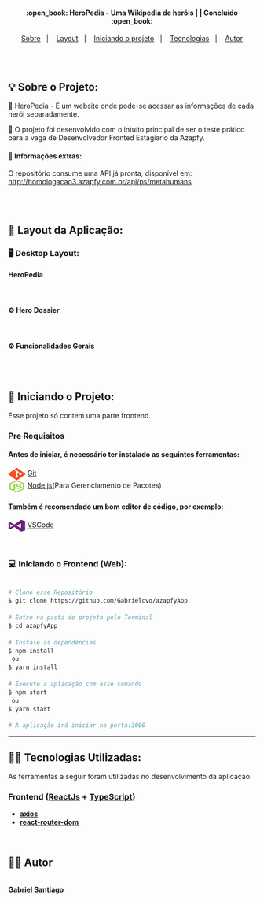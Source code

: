 <h4 align="center"> 
	:open_book:  HeroPedia - Uma Wikipedia de heróis | | Concluído  :open_book:
</h4>

<p align="center">
  <a href="#bulb-sobre-o-projeto">Sobre</a>&nbsp;&nbsp;&nbsp;|&nbsp;&nbsp;&nbsp;
  <a href="#art-layout-da-aplicação">Layout</a>&nbsp;&nbsp;&nbsp;|&nbsp;&nbsp;&nbsp;
  <a href="#rocket-iniciando-o-projeto">Iniciando o projeto</a>&nbsp;&nbsp;&nbsp;|&nbsp;&nbsp;&nbsp;
  <a href="#man_technologist-tecnologias-utilizadas">Tecnologias</a>&nbsp;&nbsp;&nbsp;|&nbsp;&nbsp;&nbsp;
  <a href="#raising_hand_man-autor">Autor</a> 
</p>

</br>
</br>

## :bulb: Sobre o Projeto:

:shopping_cart: HeroPedia - É um website onde pode-se acessar as informações de cada herói separadamente.

:briefcase: O projeto foi desenvolvido com o intuíto principal de ser o teste prático para a vaga de Desenvolvedor Fronted Estágiario da Azapfy.

#### :mag_right: Informações extras:

O repositório consume uma API já pronta, disponível em: http://homologacao3.azapfy.com.br/api/ps/metahumans

</br>
</br>

## :art: Layout da Aplicação:

### :desktop_computer: Desktop Layout:

#### HeroPedia

 <img alt="" src="https://res.cloudinary.com/dds7bsyhr/image/upload/v1638058489/App_wnzzxa.png">
 
 #### :gear: Hero Dossier
  <img alt="" src="https://res.cloudinary.com/dds7bsyhr/image/upload/v1638058503/App1_jp5wye.png">

 #### :gear: Funcionalidades Gerais

 <img alt="" src="https://res.cloudinary.com/dds7bsyhr/image/upload/v1638058542/WhatsApp-Video-2021-11-27-at-21.13.16_vneu8q.gif">
 
</br>
</br>

## :rocket: Iniciando o Projeto:

Esse projeto só contem uma parte frontend.

### Pre Requisitos

#### Antes de iniciar, é necessário ter instalado as seguintes ferramentas:

<img align="center" alt="GIT" height="25" width="35" src="https://raw.githubusercontent.com/devicons/devicon/master/icons/git/git-original.svg" style="max-width:100%;"> [Git](https://git-scm.com)</img>
</br>
<img align="center" alt="NodeJS" height="25" width="35" src="https://raw.githubusercontent.com/devicons/devicon/master/icons/nodejs/nodejs-original.svg" style="max-width:100%;"> [Node.js](https://nodejs.org/en/)(Para Gerenciamento de Pacotes)</img>

#### Também é recomendado um bom editor de código, por exemplo:

<img align="center" alt="VisualStudioCode" height="25" width="35" src="https://raw.githubusercontent.com/devicons/devicon/master/icons/visualstudio/visualstudio-plain.svg" style="max-width:100%;"> [VSCode](https://code.visualstudio.com/)</img>

</br>

### :computer: Iniciando o Frontend (Web):

```bash

# Clone esse Repositório
$ git clone https://github.com/Gabrielcvo/azapfyApp

# Entre na pasta do projeto pelo Terminal
$ cd azapfyApp

# Instale as dependências
$ npm install
 ou
$ yarn install

# Execute a aplicação com esse comando
$ npm start
 ou
$ yarn start

# A aplicação irá iniciar na porta:3000

```

---

 
## :man_technologist: Tecnologias Utilizadas:

As ferramentas a seguir foram utilizadas no desenvolvimento da aplicação:

### **Frontend** ([ReactJs](https://reactjs.org/) + [TypeScript](https://www.typescriptlang.org/))

- **[axios](https://www.npmjs.com/package/axios)**
- **[react-router-dom](https://www.npmjs.com/package/react-router-dom)**



</br>

## :raising_hand_man: Autor

<a href="https://github.com/Gabrielcvo">
 <br />
 	<b>Gabriel Santiago</b></a> <a href="https://github.com/Gabrielcvo" title="Gabrielcvo"></a>
 <br />
